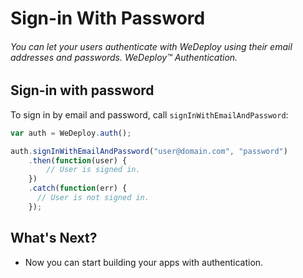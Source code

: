 # Sign-in With Password

###### You can let your users authenticate with WeDeploy using their email addresses and passwords. *WeDeploy™ Authentication*.

<!-- <article id="sign-in"> -->

## Sign-in with password

To sign in by email and password, call `signInWithEmailAndPassword`:


```js
var auth = WeDeploy.auth();

auth.signInWithEmailAndPassword("user@domain.com", "password")
	.then(function(user) {
		// User is signed in.
	})
	.catch(function(err) {
	  // User is not signed in.
	});
```

<!-- </article> -->

## What's Next?

* Now you can start building your apps with authentication.
